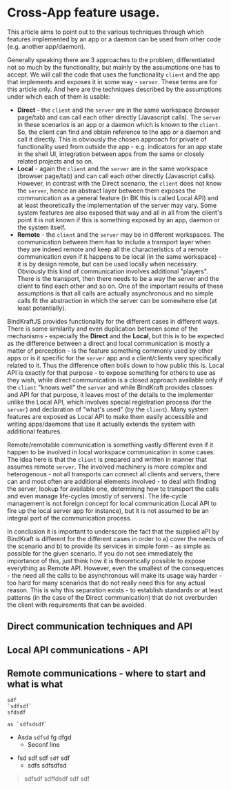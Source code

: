# Cross-App feature usage.

This article aims to point out to the various techniques through which features implemented by an app or a daemon can be used from other code (e.g. another app/daemon).

Generally speaking there are 3 approaches to the problem, differentiated not so much by the functionality, but mainly by the assumptions one has to accept. We will call the code that uses the functionality `client` and the app that implements and exposes it in some way - `server`. These terms are for this article only. And here are the techniques described by the assumptions under which each of them is usable:

- **Direct** - the `client` and the `server` are in the same workspace (browser page/tab) and can call each other directly (Javascript calls). The `server` in these scenarios is an app or a daemon which is known to the `client`. So, the client can find and obtain reference to the app or a daemon and call it directly. This is obviously the chosen approach for private of functionality used from outside the app - e.g. indicators for an app state in the shell UI, integration between apps from the same or closely related projects and so on.
- **Local** - again the `client` and the `server` are in the same workspace (browser page/tab) and can call each other directly (Javascript calls). However, in contrast with the Direct scenario, the `client` does not know the `server`, hence an abstract layer between them exposes the communication as a general feature (in BK this is called Local API) and at least theoretically the implementation of the server may vary. Some system features are also exposed that way and all in all from the client's point it is not known if this is something exposed by an app, daemon or the system itself.
- **Remote** - the `client` and the `server` may be in different workspaces. The communication between them has to include a transport layer when they are indeed remote and keep all the characteristics of a remote communication even if it happens to be local (in the same workspace) - it is by design remote, but can be used locally when necessary. Obviously this kind of communication involves additional "players". There is the transport, then there needs to be a way the server and the client to find each other and so on. One of the important results of these assumptions is that all calls are actually asynchronous and no simple calls fit the abstraction in which the server can be somewhere else (at least potentially).

BindKraftJS provides functionality for the different cases in different ways. There is some similarity and even duplication between some of the mechanisms - especially the **Direct** and the **Local**, but this is to be expected as the difference between a direct and local communication is mostly a matter of perception - is the feature something commonly used by other apps or is it specific for the `server` app and a client/clients very specifically related to it. Thus the difference often boils down to how public this is. Local API is exactly for that purpose - to expose something for others to use as they wish, while direct communication is a closed approach available only if the `client` "knows well" the `server` and while BindKraft provides classes and API for that purpose, it leaves most of the details to the implementer unlike the Local API, which involves special registration process (for the `server`) and declaration of "what's used" (by the `client`). Many system features are exposed as Local API to make them easily accessible and writing apps/daemons that use it actually extends the system with additional features.

Remote/remotable communication is something vastly different even if it happen to be involved in local workspace communication in some cases. The idea here is that the `client` is prepared and written in manner that assumes remote `server`. The involved machinery is more complex and heterogenous - not all transports can connect all clients and servers, there can and most often are additional elements involved - to deal with finding the server, lookup for available one, determining how to transport the calls and even manage life-cycles (mostly of servers). The life-cycle management is not foreign concept for local communication (Local API to fire up the local server app for instance), but it is not assumed to be an integral part of the communication process.

In conclusion it is important to underscore the fact that the supplied aPI by BindKraft is different for the different cases in order to a) cover the needs of the scenario and b) to provide its services in simple form - as simple as possible for the given scenario. If you do not see immediately the importance of this, just think how it is theoretically possible to expose everything as Remote API. However, even the smallest of the consequences - the need all the calls to be asynchronous will make its usage way harder - too hard for many scenarios that do not really need this for any actual reason. This is why this separation exists - to establish standards or at least patterns (in the case of the Direct communication) that do not overburden the client with requirements that can be avoided.

## Direct communication techniques and API

## Local API communications - API

## Remote communications - where to start and what is what

    sdf
    `sdfsdf`
    sfdsdf

```
as `sdfsdsdf`
```

- Asda `sdfsd` fg dfgd
    - Seconf line

* fsd sdf sdf `sdf` sdf
    * sdfs sdfsdfsd

> sdfsdf 
sdffdsdf
sdf sdf


